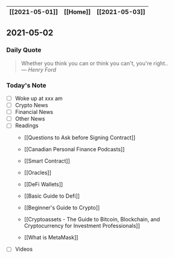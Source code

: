 | [[2021-05-01]] | [[Home]] | [[2021-05-03]] |
| :------------: | :------: | :------------: |

## 2021-05-02 

### Daily Quote
> Whether you think you can or think you can't, you're right..  
> &mdash; <cite>Henry Ford</cite>

### Today's Note
- [ ] Woke up at xxx am
- [ ] Crypto News
- [ ] Financial News
- [ ] Other News
- [ ] Readings
	- [[Questions to Ask before Signing Contract]]
	- [[Canadian Personal Finance Podcasts]]
	- [[Smart Contract]]
	- [[Oracles]]
	- [[DeFi Wallets]]


	- [[Basic Guide to Defi]]
	- [[Beginner's Guide to Crypto]]
	- [[Cryptoassets - The Guide to Bitcoin, Blockchain, and Cryptocurrency for Investment Professionals]]
	- [[What is MetaMask]]
- [ ] Videos